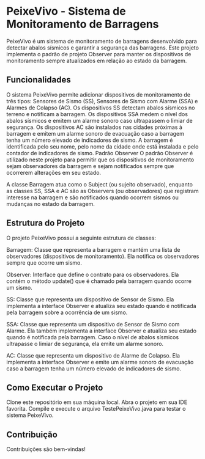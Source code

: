 # PeixeVivo - Sistema de Monitoramento de Barragens
PeixeVivo é um sistema de monitoramento de barragens desenvolvido para detectar abalos sísmicos e garantir a segurança das barragens. Este projeto implementa o padrão de projeto Observer para manter os dispositivos de monitoramento sempre atualizados em relação ao estado da barragem.

## Funcionalidades

O sistema PeixeVivo permite adicionar dispositivos de monitoramento de três tipos: Sensores de Sismo (SS), Sensores de Sismo com Alarme (SSA) e Alarmes de Colapso (AC).
Os dispositivos SS detectam abalos sísmicos no terreno e notificam a barragem.
Os dispositivos SSA medem o nível dos abalos sísmicos e emitem um alarme sonoro caso ultrapassem o limiar de segurança.
Os dispositivos AC são instalados nas cidades próximas à barragem e emitem um alarme sonoro de evacuação caso a barragem tenha um número elevado de indicadores de sismo.
A barragem é identificada pelo seu nome, pelo nome da cidade onde está instalada e pelo contador de indicadores de sismo.
Padrão Observer
O padrão Observer é utilizado neste projeto para permitir que os dispositivos de monitoramento sejam observadores da barragem e sejam notificados sempre que ocorrerem alterações em seu estado.

A classe Barragem atua como o Subject (ou sujeito observado), enquanto as classes SS, SSA e AC são as Observers (ou observadores) que registram interesse na barragem e são notificados quando ocorrem sismos ou mudanças no estado da barragem.

## Estrutura do Projeto

O projeto PeixeVivo possui a seguinte estrutura de classes:

Barragem: Classe que representa a barragem e mantém uma lista de observadores (dispositivos de monitoramento). Ela notifica os observadores sempre que ocorre um sismo.

Observer: Interface que define o contrato para os observadores. Ela contém o método update() que é chamado pela barragem quando ocorre um sismo.

SS: Classe que representa um dispositivo de Sensor de Sismo. Ela implementa a interface Observer e atualiza seu estado quando é notificada pela barragem sobre a ocorrência de um sismo.

SSA: Classe que representa um dispositivo de Sensor de Sismo com Alarme. Ela também implementa a interface Observer e atualiza seu estado quando é notificada pela barragem. Caso o nível de abalos sísmicos ultrapasse o limiar de segurança, ela emite um alarme sonoro.

AC: Classe que representa um dispositivo de Alarme de Colapso. Ela implementa a interface Observer e emite um alarme sonoro de evacuação caso a barragem tenha um número elevado de indicadores de sismo.

## Como Executar o Projeto

Clone este repositório em sua máquina local.
Abra o projeto em sua IDE favorita.
Compile e execute o arquivo TestePeixeVivo.java para testar o sistema PeixeVivo.

## Contribuição

Contribuições são bem-vindas! 
